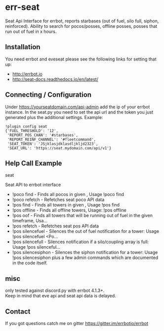 # err-seat
Seat Api Interface for errbot, reports starbases (out of fuel, silo full, siphon, reinforced). Ability to search for pocos/posses, offline posses, posses that run out of fuel in x hours.

## Installation
You need errbot and eveseat please see the following links for setting that up:   
*  http://errbot.io
*  http://seat-docs.readthedocs.io/en/latest/

## Connecting / Configuration
Under https://yourseatdomain.com/api-admin add the ip of your errbot instance.
In the seat.py you need to set the api url and the token you just generated plus the additional settings.
Example:
```
!plugin config seat
{'FUEL_THRESHOLD': '12',
 'REPORT_POS_CHAN': '#starbases',
 'REPORT_REINF_CHANNEL': '#fleetcommand',
 'SEAT_TOKEN': 'JSjklasjdklasdljkljd2323',
 'SEAT_URL': 'https://seat.mydomain.com/api/v1'}
```

## Help Call Example
seat

Seat API to errbot interface

- !poco find - Finds all pocos in given <system>, Usage !poco find <system>
- !poco refetch - Refetches seat poco API data
- !pos find - Finds all towers in given <system>, Usage !pos find <system>
- !pos offline - Finds all offline towers, Usage: !pos offline
- !pos oof - Finds all towers that will be running out of fuel in the given timeframe, Usa...
- !pos refetch - Refetches seat pos API data
- !pos silencefuel - Silences the out of fuel notification for a tower: Usage !pos silencefuel <Po...
- !pos silencefull - Silences notification if a silo/coupling array is full: Usage !pos silenceful...
- !pos silencesiphon - Silences the siphon notification for a tower: Usage !pos silencesiphon <PosID>
plus a few admin commands which are documented in the code itself.

## misc
only tested against discord.py with errbot 4.1.3+.  
Keep in mind that eve api and seat api data is delayed.

## Contact
If you got questions catch me on gitter https://gitter.im/errbotio/errbot
